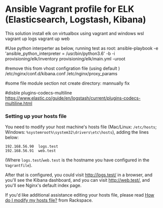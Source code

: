 # Ansible Vagrant profile for ELK (Elasticsearch, Logstash, Kibana)

This solution install elk on virtualbox using vagrant and windows wsl
vagrant up logs
vagrant up web

#Use python interperter as below, running test as root:
ansible-playbook -e 'ansible_python_interpreter = /usr/bin/python3.6' -b -i provisioning/elk/inventory provisioning/elk/main.yml -uroot

#remove this from vhost configration file (using default ) /etc/nginx/conf.d/kibana.conf
 /etc/nginx/proxy_params

 #some file module section not create directory: mannually fix
 
 #disble plugins-codecs-multiline
 https://www.elastic.co/guide/en/logstash/current/plugins-codecs-multiline.html

### Setting up your hosts file

You need to modify your host machine's hosts file (Mac/Linux: `/etc/hosts`; Windows: `%systemroot%\system32\drivers\etc\hosts`), adding the lines below:

    192.168.56.90  logs.test
    192.168.56.91  web.test

(Where `logs.test`/`web.test` is the hostname you have configured in the `Vagrantfile`).

After that is configured, you could visit http://logs.test/ in a browser, and you'll see the Kibana dashboard, and you can visit http://web.test/, and you'll see Nginx's default index page.

If you'd like additional assistance editing your hosts file, please read [How do I modify my hosts file?](http://docs.rackspace.com/support/how-to/modify-your-hosts-file/) from Rackspace.


